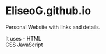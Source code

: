 # EliseoG.github.io

Personal Website with links and details.

It uses - HTML  
          CSS 
          JavaScript
